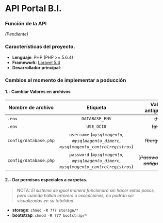 # API Portal B.I.

### Función de la API
_(Pendiente)_

### Características del proyecto.

+ **Lenguaje**: PHP (PHP >= 5.6.4) 
+ **Framework**: [Laravel 5.4](https://laravel.com/docs/5.4)
+ **Desarrollador principal**:

### Cambios al momento de implementar a poducción
#### 1.- Cambiar Valores en archivos
| Nombre de archivo     | Etiqueta            | Valor antiguo | Valor nuevo | 
| ------------          |:-------------------:| ----------:   | ----------: |
| `.env`                | `DATABASE_ENV`      | ~~dev~~       | **prod**    |
| `.env`                | `USE_OCI8`          | ~~false~~     | **true**    |
| `config/database.php` | `username` (_`mysqlmagento`_, _`mysqlmagento_dimerc`_, _`mysqlmagento_controlregistros`_) | ~~fburgos~~ | **dimerc_api** |
| `config/database.php` | `password` (_`mysqlmagento`_, _`mysqlmagento_dimerc`_, _`mysqlmagento_controlregistros`_)</small> | [~~_Password antigua_~~] | [**_Password nueva_**] |


#### 2.- Dar permisos especiales a carpetas.
> NOTA: _El sistema de igual manera funcionará sin hacer estos pasos, pero cuando hallan errorers o excepciones, no podrán ser visualizadas en su totalidad._

+ **storage**: `chmod -R 777 storage/*`
+ **bootstrap**: `chmod -R 777 bootstrap/*`
